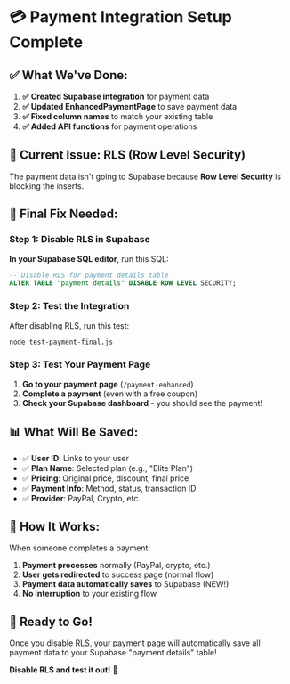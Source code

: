 # 💳 Payment Integration Setup Complete

## ✅ **What We've Done:**

1. **✅ Created Supabase integration** for payment data
2. **✅ Updated EnhancedPaymentPage** to save payment data
3. **✅ Fixed column names** to match your existing table
4. **✅ Added API functions** for payment operations

## 🚨 **Current Issue: RLS (Row Level Security)**

The payment data isn't going to Supabase because **Row Level Security** is blocking the inserts.

## 🔧 **Final Fix Needed:**

### **Step 1: Disable RLS in Supabase**

**In your Supabase SQL editor**, run this SQL:

```sql
-- Disable RLS for payment details table
ALTER TABLE "payment details" DISABLE ROW LEVEL SECURITY;
```

### **Step 2: Test the Integration**

After disabling RLS, run this test:

```bash
node test-payment-final.js
```

### **Step 3: Test Your Payment Page**

1. **Go to your payment page** (`/payment-enhanced`)
2. **Complete a payment** (even with a free coupon)
3. **Check your Supabase dashboard** - you should see the payment!

## 📊 **What Will Be Saved:**

- ✅ **User ID**: Links to your user
- ✅ **Plan Name**: Selected plan (e.g., "Elite Plan")
- ✅ **Pricing**: Original price, discount, final price
- ✅ **Payment Info**: Method, status, transaction ID
- ✅ **Provider**: PayPal, Crypto, etc.

## 🎯 **How It Works:**

When someone completes a payment:
1. **Payment processes** normally (PayPal, crypto, etc.)
2. **User gets redirected** to success page (normal flow)
3. **Payment data automatically saves** to Supabase (NEW!)
4. **No interruption** to your existing flow

## 🚀 **Ready to Go!**

Once you disable RLS, your payment page will automatically save all payment data to your Supabase "payment details" table!

**Disable RLS and test it out!** 🎉
